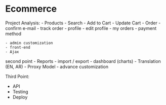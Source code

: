 # Ecommerce


Project Analysis:
    - Products
    - Search
    - Add to Cart
    - Update Cart
    - Order
    - confirm e-mail
    - track order
    - profile
    - edit profile
    - my orders
    - payment method

    - admin customization
    - front-end
    - Ajax


second point
     - Reports
     - import / export
     - dashboard (charts)
     - Translation (EN, AR)
     - Prroxy Model
     - advance customization
     

Third Point:
 - API
 - Testing
 - Deploy

